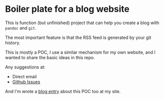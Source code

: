 # Boiler plate for a blog website

This is function (but unfinished) project that can help you
create a blog with `pandoc` and `git`.

The most important feature is that the RSS feed is generated by
your git history.

This is mostly a POC, I use a similar mechanism for my own website,
and I wanted to share the basic ideas in this repo.

Any suggestions at:

 - Direct email
 - [Github Issues](https://github.com/ekiim/pandoc-git-blog/issues/new)

And I'm wrote a [blog entry](https://ekiim.xyz/blog/entries/blog-with-pandoc-and-git/)
about this POC too at my site.
